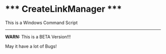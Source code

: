 <h1>*** CreateLinkManager ***</h1>
<p>This is a Windows Command Script</p>
<hr>
<p><strong>WARN:</strong> This is a BETA Version!!!</p>
<p>May it have a lot of Bugs!</p>
